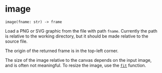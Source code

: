 # image

    image(fname: str) -> frame

Load a <abbr>PNG</abbr> or <abbr>SVG</abbr> graphic from the file with path
`fname`. Currently the path is relative to the working directory, but it should
be made relative to the source file.

The origin of the returned frame is in the top-left corner.

The size of the image relative to the canvas depends on the input image, and is
often not meaningful. To resize the image, use the [`fit`](fit.md) function.
